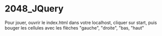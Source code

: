 # 2048_JQuery

Pour jouer, ouvrir le index.html dans votre localhost, cliquer sur start, puis bouger les cellules avec les flèches "gauche", "droite", "bas, "haut"
